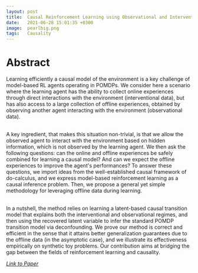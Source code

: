 ```yaml
---
layout: post
title:  Causal Reinforcement Learning using Observational and Interventional Data
date:   2021-06-28 15:01:35 +0300
image:  pearlbig.png
tags:   Causality
---
```


# Abstract

<div>
<style>
    div.solid {
        border-style: none solid none none;
        margin: 10px;
        padding: 10px;
        right: 10%;
        position: absolute;
    }
</style>
<p style="text-align:justify">

Learning efficiently a causal model of the environment is a key challenge of model-based RL agents operating in POMDPs. We consider here a scenario where the learning agent has the ability to collect online experiences through direct interactions with the environment (interventional data), but has also access to a large collection of offline experiences, obtained by observing another agent interacting with the environment (observational data). <br><br>

A key ingredient, that makes this situation non-trivial, is that we allow the observed agent to interact with the environment based on hidden information, which is not observed by the learning agent. We then ask the following questions: can the online and offline experiences be safely combined for learning a causal model? And can we expect the offline experiences to improve the agent's performances? To answer these questions, we import ideas from the well-established causal framework of do-calculus, and we express model-based reinforcement learning as a causal inference problem. Then, we propose a general yet simple methodology for leveraging offline data during learning.  <br><br>

In a nutshell, the method relies on learning a latent-based causal transition model that explains both the interventional and observational regimes, and then using the recovered latent variable to infer the standard POMDP transition model via deconfounding. We prove our method is correct and efficient in the sense that it attains better generalization guarantees due to the offline data (in the asymptotic case), and we illustrate its effectiveness empirically on synthetic toy problems. Our contribution aims at bridging the gap between the fields of reinforcement learning and causality.
</p>
</div>

<i><a href="https://arxiv.org/abs/2106.14421">Link to Paper</a></i>